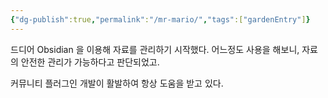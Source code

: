 ```yaml
---
{"dg-publish":true,"permalink":"/mr-mario/","tags":["gardenEntry"]}
---
```





드디어 Obsidian 을 이용해 자료를 관리하기 시작했다. 
어느정도 사용을 해보니, 자료의 안전한 관리가 가능하다고 판단되었고. 

커뮤니티 플러그인 개발이 활발하여 항상 도움을 받고 있다. 


